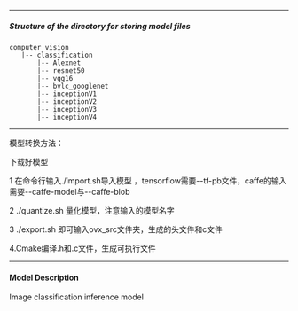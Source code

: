 *******************************************************************************
##### Structure of the directory for storing model files
```
computer_vision
   |-- classification   
       |-- Alexnet
       |-- resnet50
       |-- vgg16
       |-- bvlc_googlenet
       |-- inceptionV1
       |-- inceptionV2
       |-- inceptionV3
       |-- inceptionV4
```
*******************************************************************************

模型转换方法：

下载好模型

1 在命令行输入./import.sh导入模型 ，tensorflow需要--tf-pb文件，caffe的输入需要--caffe-model与--caffe-blob

2 ./quantize.sh 量化模型，注意输入的模型名字

3 ./export.sh 即可输入ovx_src文件夹，生成的头文件和c文件

4.Cmake编译.h和.c文件，生成可执行文件

*******************************************************************************
#### Model Description

Image classification inference model




